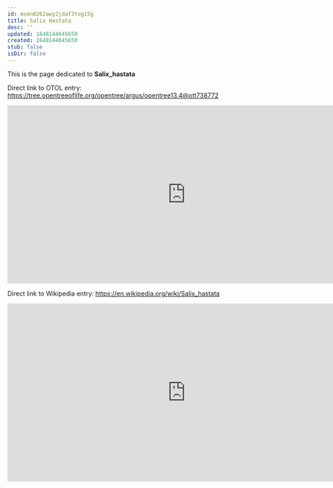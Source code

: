 ```yaml
---
id: msmn0262awy2jdaf3togi5g
title: Salix Hastata
desc: ''
updated: 1648144045650
created: 1648144045650
stub: false
isDir: false
---
```

This is the page dedicated to **Salix_hastata**


Direct link to OTOL entry: https://tree.opentreeoflife.org/opentree/argus/opentree13.4@ott738772



<html>
    <body>
    <iframe src="https://tree.opentreeoflife.org/opentree/argus/opentree13.4@ott738772"
    width="800" height="400" frameborder="0" allowfullscreen> </iframe>
    </body>
</html>
    


Direct link to Wikipedia entry: https://en.wikipedia.org/wiki/Salix_hastata



<html>
    <body>
    <iframe src="https://en.wikipedia.org/wiki/Salix_hastata"
    width="800" height="400" frameborder="0" allowfullscreen> </iframe>
    </body>
</html>
    
